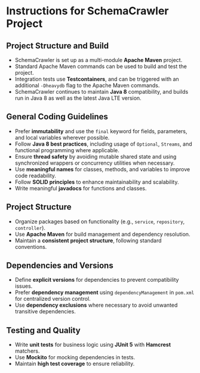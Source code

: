 # Instructions for SchemaCrawler Project

## Project Structure and Build
- SchemaCrawler is set up as a multi-module **Apache Maven** project.
- Standard Apache Maven commands can be used to build and test the project.
- Integration tests use **Testcontainers**, and can be triggered with an additional `-Dheavydb` flag to the Apache Maven commands.
- SchemaCrawler continues to maintain **Java 8** compatibility, and builds run in Java 8 as well as the latest Java LTE version.

## General Coding Guidelines
- Prefer **immutability** and use the `final` keyword for fields, parameters, and local variables wherever possible.
- Follow **Java 8 best practices**, including usage of `Optional`, `Streams`, and functional programming where applicable.
- Ensure **thread safety** by avoiding mutable shared state and using synchronized wrappers or concurrency utilities when necessary.
- Use **meaningful names** for classes, methods, and variables to improve code readability.
- Follow **SOLID principles** to enhance maintainability and scalability.
- Write meaningful **javadocs** for functions and classes.

## Project Structure
- Organize packages based on functionality (e.g., `service`, `repository`, `controller`).
- Use **Apache Maven** for build management and dependency resolution.
- Maintain a **consistent project structure**, following standard conventions.

## Dependencies and Versions
- Define **explicit versions** for dependencies to prevent compatibility issues.
- Prefer **dependency management** using `dependencyManagement` in `pom.xml` for centralized version control.
- Use **dependency exclusions** where necessary to avoid unwanted transitive dependencies.

## Testing and Quality
- Write **unit tests** for business logic using **JUnit 5** with **Hamcrest** matchers.
- Use **Mockito** for mocking dependencies in tests.
- Maintain **high test coverage** to ensure reliability.
